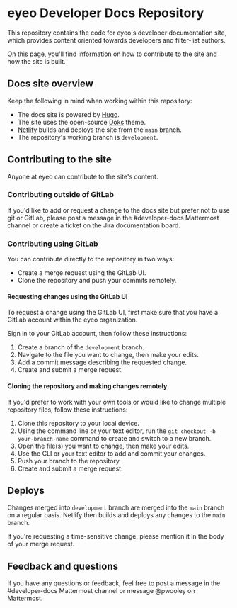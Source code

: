 # eyeo Developer Docs Repository

This repository contains the code for eyeo's developer documentation site, which provides content oriented towards developers and filter-list authors.

On this page, you'll find information on how to contribute to the site and how the site is built.

## Docs site overview

Keep the following in mind when working within this repository:

- The docs site is powered by [Hugo](https://gohugo.io/).
- The site uses the open-source [Doks](https://getdoks.org/) theme.
- [Netlify](https://www.netlify.com/) builds and deploys the site from the `main` branch.
- The repository's working branch is `development`.

## Contributing to the site

Anyone at eyeo can contribute to the site's content.

### Contributing outside of GitLab

If you'd like to add or request a change to the docs site but prefer not to use git or GitLab, please post a message in the #developer-docs Mattermost channel or create a ticket on the Jira documentation board.

### Contributing using GitLab

You can contribute directly to the repository in two ways:

- Create a merge request using the GitLab UI.
- Clone the repository and push your commits remotely.

#### Requesting changes using the GitLab UI

To request a change using the GitLab UI, first make sure that you have a GitLab account within the eyeo organization.

Sign in to your GitLab account, then follow these instructions:

1. Create a branch of the `development` branch.
2. Navigate to the file you want to change, then make your edits.
3. Add a commit message describing the requested change.
4. Create and submit a merge request.

#### Cloning the repository and making changes remotely

If you'd prefer to work with your own tools or would like to change multiple repository files, follow these instructions:

1. Clone this repository to your local device.
2. Using the command line or your text editor, run the `git checkout -b your-branch-name` command to create and switch to a new branch.
3. Open the file(s) you want to change, then make your edits.
4. Use the CLI or your text editor to add and commit your changes.
5. Push your branch to the repository.
6. Create and submit a merge request.

## Deploys

Changes merged into `development` branch are merged into the `main` branch on a regular basis. Netlify then builds and deploys any changes to the `main` branch.

If you're requesting a time-sensitive change, please mention it in the body of your merge request.

## Feedback and questions

If you have any questions or feedback, feel free to post a message in the #developer-docs Mattermost channel or message @pwooley on Mattermost.
